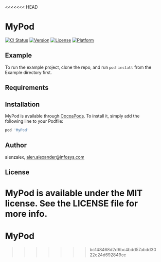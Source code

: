 <<<<<<< HEAD
# MyPod

[![CI Status](https://img.shields.io/travis/alenzalex/MyPod.svg?style=flat)](https://travis-ci.org/alenzalex/MyPod)
[![Version](https://img.shields.io/cocoapods/v/MyPod.svg?style=flat)](https://cocoapods.org/pods/MyPod)
[![License](https://img.shields.io/cocoapods/l/MyPod.svg?style=flat)](https://cocoapods.org/pods/MyPod)
[![Platform](https://img.shields.io/cocoapods/p/MyPod.svg?style=flat)](https://cocoapods.org/pods/MyPod)

## Example

To run the example project, clone the repo, and run `pod install` from the Example directory first.

## Requirements

## Installation

MyPod is available through [CocoaPods](https://cocoapods.org). To install
it, simply add the following line to your Podfile:

```ruby
pod 'MyPod'
```

## Author

alenzalex, alen.alexander@infosys.com

## License

MyPod is available under the MIT license. See the LICENSE file for more info.
=======
# MyPod
>>>>>>> bc148468d2d6bc4bdd57abdd3022c24d692849cc
